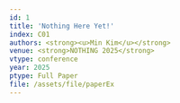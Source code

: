 ```yaml
---
id: 1
title: 'Nothing Here Yet!'
index: C01
authors: <strong><u>Min Kim</u></strong>
venue: <strong>NOTHING 2025</strong>
vtype: conference
year: 2025
ptype: Full Paper
file: /assets/file/paperEx
---
```


